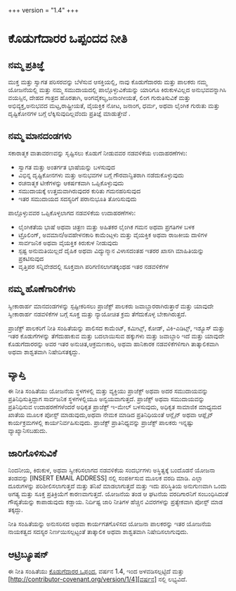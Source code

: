 +++
version = "1.4"
+++

# ಕೊಡುಗೆದಾರರ ಒಪ್ಪಂದದ ನೀತಿ

## ನಮ್ಮ ಪ್ರತಿಜ್ಞೆ

ಮುಕ್ತ ಮತ್ತು ಸ್ವಾಗತ ಪರಿಸರವನ್ನು ಬೆಳೆಸುವ ಆಸಕ್ತಿಯಲ್ಲಿ, ನಾವು ಕೊಡುಗೆದಾರರು ಮತ್ತು ಪಾಲಕರು ನಮ್ಮ ಯೋಜನೆಯಲ್ಲಿ ಮತ್ತು ನಮ್ಮ ಸಮುದಾಯದಲ್ಲಿ ಪಾಲ್ಗೊಳ್ಳುವಿಕೆಯನ್ನು
ಯಾರಿಗೂ ಕಿರುಕುಳವಿಲ್ಲದ ಅನುಭವವನ್ನಾಗಿಸಿ ವಯಸ್ಸಿನ, ದೇಹದ ಗಾತ್ರದ ಹೊರತಾಗಿ, ಅಂಗವೈಕಲ್ಯ,ಜನಾಂಗೀಯತೆ, ಲಿಂಗ ಗುರುತಿಸುವಿಕೆ ಮತ್ತು ಅಭಿವ್ಯಕ್ತ,ಅನುಭವದ ಮಟ್ಟ,ರಾಷ್ಟ್ರೀಯತೆ, ವೈಯಕ್ತಿಕ ನೋಟ, ಜನಾಂಗ, ಧರ್ಮ, ಅಥವಾ ಲೈಂಗಿಕ ಗುರುತು ಮತ್ತು ದೃಷ್ಟಿಕೋನಗಳ ಬಗ್ಗೆ ಲೆಕ್ಕಿಸುವುದಿಲ್ಲವೆಂದು ಪ್ರತಿಜ್ಞೆ ಮಾಡುತ್ತೇವೆ .

## ನಮ್ಮ ಮಾನದಂಡಗಳು

ಸಕಾರಾತ್ಮಕ ವಾತಾವರಣವನ್ನು ಸೃಷ್ಟಿಸಲು ಕೊಡುಗೆ ನೀಡುವವರ ನಡವಳಿಕೆಯ ಉದಾಹರಣೆಗಳು:

* ಸ್ವಾಗತ ಮತ್ತು ಅಂತರ್ಗತ ಭಾಷೆಯನ್ನು ಬಳಸುವುದ
* ವಿಭಿನ್ನ ದೃಷ್ಟಿಕೋನಗಳು ಮತ್ತು ಅನುಭವಗಳ ಬಗ್ಗೆ ಗೌರವಾನ್ವಿತರಾಗಿ ನಡೆದುಕೊಳ್ಳುವುದು
* ರಚನಾತ್ಮಕ ಟೀಕೆಗಳನ್ನು ಆಕರ್ಷಕವಾಗಿ ಒಪ್ಪಿಕೊಳ್ಳುವುದು
* ಸಮುದಾಯಕ್ಕೆ ಉತ್ತಮವಾಗಿರುವುದರ ಕುರಿತು ಗಮನಹರಿಸುವುದ
* ಇತರ ಸಮುದಾಯದ ಸದಸ್ಯರಿಗೆ ಪರಾನುಭೂತಿ ತೋರಿಸುವುದು

ಪಾಲ್ಗೊಳ್ಳುವವರ ಒಪ್ಪಿಕೊಳ್ಳಲಾಗದ ನಡವಳಿಕೆಯ ಉದಾಹರಣೆಗಳು:

* ಲೈಂಗಿಕತೆಯ ಭಾಷೆ ಅಥವಾ ಚಿತ್ರಣ ಮತ್ತು ಅಹಿತಕರ ಲೈಂಗಿಕ ಗಮನ ಅಥವಾ ಪ್ರಗತಿಗಳ ಬಳಕ
* ಟ್ರೊಲಿಂಗ್, ಅವಮಾನ/ಅವಹೇಳನಕಾರಿ ಕಾಮೆಂಟ್ಗಳು ಮತ್ತು ವೈಯಕ್ತಿಕ ಅಥವಾ ರಾಜಕೀಯ ದಾಳಿಗಳ
* ಸಾರ್ವಜನಿಕ ಅಥವಾ ವೈಯಕ್ತಿಕ ಕಿರುಕುಳ ನೀಡುವುದು
* ಸ್ಪಷ್ಟ ಅನುಮತಿಯಿಲ್ಲದೆ ದೈಹಿಕ ಅಥವಾ ವಿದ್ಯುನ್ಮಾನ ವಿಳಾಸದಂತಹ ಇತರರ ಖಾಸಗಿ ಮಾಹಿತಿಯನ್ನು ಪ್ರಕಟಿಸುವುದ
* ವೃತ್ತಿಪರ ಸನ್ನಿವೇಶದಲ್ಲಿ ಸೂಕ್ತವಾಗಿ ಪರಿಗಣಿಸಲಾಗತಕ್ಕಂಥಹ ಇತರ ನಡವಳಿಕೆಗಳ

## ನಮ್ಮ ಹೊಣೆಗಾರಿಕೆಗಳು

ಸ್ವೀಕಾರಾರ್ಹ ಮಾನದಂಡಗಳನ್ನು ಸ್ಪಷ್ಟೀಕರಿಸಲು ಪ್ರಾಜೆಕ್ಟ್ ಪಾಲಕರು ಜವಾಬ್ದಾರರಾಗಿರುತ್ತಾರೆ ಮತ್ತು ಯಾವುದೇ ಸ್ವೀಕಾರಾರ್ಹ ನಡವಳಿಕೆಗಳ ಬಗ್ಗೆ ಸೂಕ್ತ ಮತ್ತು ನ್ಯಾಯೋಚಿತ ಕ್ರಮ ತೆಗೆದುಕೊಳ್ಳ ಬೇಕಾಗಿರುತ್ತದೆ.

ಪ್ರಾಜೆಕ್ಟ್ ಪಾಲಕರಿಗೆ ನೀತಿ ಸಂಹಿತೆಯನ್ನು ಪಾಲಿಸದ ಕಾಮೆಂಟ್, ಕಮೀಟ್ಸ್, ಕೋಡ್, ವಿಕಿ-ಎಡಿಟ್ಸ್, ಇಶ್ಯೂಸ್ ಮತ್ತು ಇತರ ಕೊಡುಗೆಗಳನ್ನು ತೆಗೆದುಹಾಕುವ ಮತ್ತು ಬದಲಾಯಿಸುವ ಹಕ್ಕುಗಳು ಮತ್ತು ಜವಾಬ್ದಾರಿ ಇದೆ ಮತ್ತು ಯಾವುದೇ ಕೊಡುಗೆದಾರರನ್ನು ಅವರ ಇತರ ಅನುಚಿತ,ಆಕ್ರಮಣಕಾರಿ, ಅಥವಾ ಹಾನಿಕಾರಕ  ನಡವಳಿಕೆಗಳಿಗಾಗಿ  ತಾತ್ಕಾಲಿಕವಾಗಿ ಅಥವಾ ಶಾಶ್ವತವಾಗಿ ನಿಷೇದಿಸತಕ್ಕದ್ದು.

## ವ್ಯಾಪ್ತಿ

ಈ ನೀತಿ ಸಂಹಿತೆಯು ಯೋಜನೆಯ ಸ್ಥಳಗಳಲ್ಲಿ ಮತ್ತು  ವ್ಯಕ್ತಿಯು ಪ್ರಾಜೆಕ್ಟ್ ಅಥವಾ ಅದರ ಸಮುದಾಯವನ್ನು ಪ್ರತಿನಿಧಿಸುತ್ತಿದ್ದಾಗ ಸಾರ್ವಜನಿಕ ಸ್ಥಳಗಳಲ್ಲಿಯೂ ಅನ್ವಯವಾಗುತ್ತದೆ. ಪ್ರಾಜೆಕ್ಟ್ ಅಥವಾ ಸಮುದಾಯವನ್ನು ಪ್ರತಿನಿಧಿಸುವ ಉದಾಹರಣೆಗಳೆಂದರೆ ಅಧಿಕೃತ ಪ್ರಾಜೆಕ್ಟ್ ಇ-ಮೇಲ್ ಬಳಸುವುದು, ಅಧಿಕೃತ ಸಾಮಾಜಿಕ ಮಾಧ್ಯಮದ ಖಾತೆಯ ಮೂಲಕ ಪೋಸ್ಟ್ ಮಾಡುವುದು,ಅಥವಾ ನೇಮಕ  ಮಾಡಿದ ಪ್ರತಿನಿಧಿಯಂತೆ  ಆನ್ಲೈನ್ ಅಥವಾ ಆಫ್ಲೈನ್ ಕಾರ್ಯಕ್ರಮಗಳಲ್ಲಿ ಕಾರ್ಯನಿರ್ವಹಿಸುವುದು. ಪ್ರಾಜೆಕ್ಟ್ ಪ್ರಾತಿನಿಧ್ಯವನ್ನು ಪ್ರಾಜೆಕ್ಟ್ ಪಾಲಕರು ಇನ್ನಷ್ಟು ವ್ಯಾಖ್ಯಾನಿಸಬಹುದು.

## ಜಾರಿಗೊಳಿಸುವಿಕೆ

ನಿಂದನೀಯ, ಕಿರುಕುಳ, ಅಥವಾ ಸ್ವೀಕರಿಸಲಾಗದ ನಡವಳಿಕೆಯ ಸಂದರ್ಭಗಳು ಅಸ್ಥಿತ್ವಕ್ಕೆ ಬಂದೊಡನೆ ಯೋಜನಾ ತಂಡವನ್ನು [INSERT EMAIL ADDRESS] ನಲ್ಲಿ ಸಂಪರ್ಕಿಸುವ ಮೂಲಕ ವರದಿ ಮಾಡಿ. ಎಲ್ಲಾ ದೂರುಗಳನ್ನು ಪರಿಶೀಲಿಸಲಾಗುತ್ತದೆ ಮತ್ತು ತನಿಖೆ ಮಾಡಲಾಗುತ್ತದೆ ಮತ್ತು ಇದು ಪರಿಸ್ಥಿತಿಯ ಅನುಗುಣವಾಗಿ ಒಂದು ಅಗತ್ಯ ಮತ್ತು ಸೂಕ್ತ ಪ್ರತಿಕ್ರಿಯೆಗೆ ಕಾರಣವಾಗುತ್ತದೆ. ಯೋಜನೆಯ ತಂಡ ಆ ಘಟನೆಯ ವರದಿಗಾರನಿಗೆ ಸಂಬಂಧಿಸಿದಂತೆ ಗೌಪ್ಯತೆಯನ್ನು ಕಾಪಾಡುವುದು  ಕಡ್ಡಾಯ. ನಿರ್ದಿಷ್ಟ ಜಾರಿ ನೀತಿಗಳ ಹೆಚ್ಚಿನ ವಿವರಗಳನ್ನು ಪ್ರತ್ಯೇಕವಾಗಿ ಪೋಸ್ಟ್ ಮಾಡ ತಕ್ಕದ್ದು.

ನೀತಿ ಸಂಹಿತೆಯನ್ನು ಅನುಸರಿಸದ ಅಥವಾ ಕಾರ್ಯಗತಗೊಳಿಸದ ಯೋಜನಾ ಪಾಲಕರನ್ನು
ಇತರ ಯೋಜನೆಯ ನಾಯಕತ್ವದ ಸದಸ್ಯರ ನಿರ್ಣಯಿಸಲ್ಪಟ್ಟಂತೆ ತಾತ್ಕಾಲಿಕ ಅಥವಾ ಶಾಶ್ವತವಾಗಿ ನಿಷೇದಿಸಲಾಗುವುದು.

## ಆಟ್ರಿಬ್ಯೂಷನ್

ಈ ನೀತಿ ಸಂಹಿತೆಯು [ಕೊಡುಗೆದಾರರ ಒಪ್ಪಂದ][ಮುಖಪುಟ], ವರ್ಷನ 1.4, ಇಂದ ಅಳವಡಿಸಲ್ಪಟ್ಟಿದೆ ಮತ್ತು [http://contributor-covenant.org/version/1/4][ವರ್ಷನ] ನಲ್ಲಿ ಲಭ್ಯವಿದೆ.

[ಮುಖಪುಟ]: http://contributor-covenant.org
[ವರ್ಷನ]: http://contributor-covenant.org/version/1/4/
